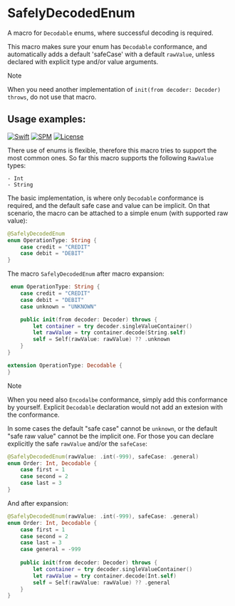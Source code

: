 # SafelyDecodedEnum
 
 A macro for `Decodable` enums, where successful decoding is required. 

 This macro makes sure your enum has `Decodable` conformance,
 and automatically adds a default 'safeCase' with a default `rawValue`,
 unless declared with explicit type and/or value arguments.

 > [!Note] 
 >  When you need another implementation of `init(from decoder: Decoder) throws`, do not use that macro.

 ## Usage examples:
 
 [![Swift](https://img.shields.io/badge/Swift-5.9+-orange.svg)](https://swift.org)
 [![SPM](https://img.shields.io/badge/SPM-Compatible-brightgreen.svg)](https://swift.org/package-manager)
 [![License](https://img.shields.io/badge/License-MIT-blue.svg)](LICENSE)
 
 There use of enums is flexible, therefore this macro tries to support the most common ones.
 So far this macro supports the following `RawValue` types:
 
    - Int
    - String
 
 The basic implementation, is where only `Decodable` conformance is required, 
 and the default safe case and value can be implicit. 
 On that scenario, the macro can be attached to a simple enum (with supported raw value): 
 
```swift
@SafelyDecodedEnum
enum OperationType: String {
    case credit = "CREDIT"
    case debit = "DEBIT"
}
```

 The macro `SafelyDecodedEnum` after macro expansion:
```swift
 enum OperationType: String {
    case credit = "CREDIT"
    case debit = "DEBIT"
    case unknown = "UNKNOWN"

    public init(from decoder: Decoder) throws {
        let container = try decoder.singleValueContainer()
        let rawValue = try container.decode(String.self)
        self = Self(rawValue: rawValue) ?? .unknown
    }
}

extension OperationType: Decodable {
}
```

 > [!Note] 
 >  When you need also `Encodalbe` conformance, simply add this conformance by yourself.
 >  Explicit `Decodable` declaration would not add an extesion with the conformance.
 
 
 In some cases the default "safe case" cannot be `unknown`,
 or the default "safe raw value" cannot be the implicit one.
 For those you can declare explicitly the safe `rawValue` and/or the `safeCase`:

```swift
@SafelyDecodedEnum(rawValue: .int(-999), safeCase: .general)
enum Order: Int, Decodable {
    case first = 1
    case second = 2
    case last = 3
}
```

And after expansion:

```swift
@SafelyDecodedEnum(rawValue: .int(-999), safeCase: .general)
enum Order: Int, Decodable {
    case first = 1
    case second = 2
    case last = 3
    case general = -999
    
    public init(from decoder: Decoder) throws {
        let container = try decoder.singleValueContainer()
        let rawValue = try container.decode(Int.self)
        self = Self(rawValue: rawValue) ?? .general
    }
}
```
